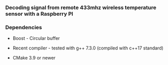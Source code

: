 ### Decoding signal from remote 433mhz wireless temperature sensor with a Raspberry PI

### Dependencies

* Boost - Circular buffer

* Recent compiler - tested with g++ 7.3.0 (compiled with c++17 standard)

* CMake 3.9 or newer
